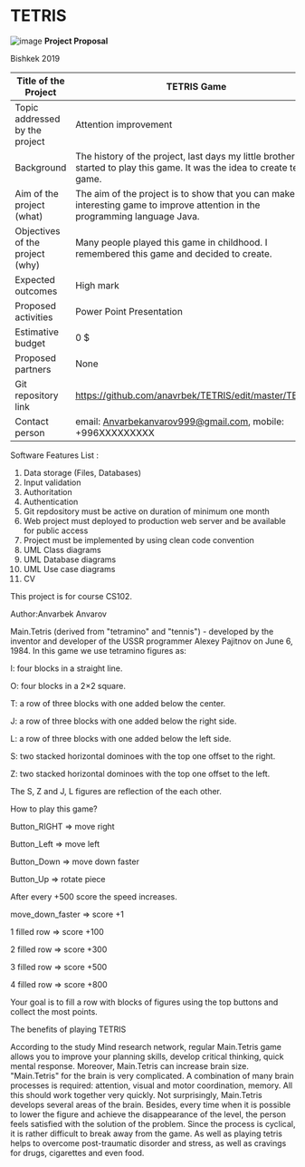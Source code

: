 # TETRIS


![image](https://user-images.githubusercontent.com/44166990/56513684-0dd1f580-6555-11e9-8ac0-6466ed3238c2.png)
**Project Proposal**






Bishkek 2019

Title of the Project | TETRIS Game
-- | --
Topic addressed by the project | Attention improvement
Background | The history of the project, last days my little brother started to play this game. It was the idea to create tetris game.
Aim of the project (what) | The aim of the project is to show that you can make an interesting game to improve attention in the programming language Java.
Objectives of the project (why) | Many people played this game in childhood. I remembered this game and decided to create.
Expected outcomes | High mark
Proposed activities | Power Point Presentation
Estimative budget | 0 $
Proposed partners | None
Git repository link |  https://github.com/anavrbek/TETRIS/edit/master/TETRIS
Contact person | email: Anvarbekanvarov999@gmail.com,  mobile: +996XXXXXXXXX
                              

Software Features List  :
1.	Data storage (Files, Databases)
2.	Input validation
3.	Authoritation
4.	Authentication
5.	Git repdository must be active on duration of minimum one month
6.	Web project must deployed to production web server and be available for public access
7.	Project must be implemented by using clean code convention
8.	UML Class diagrams
9.	UML Database diagrams
10.	UML Use case diagrams
11.	CV

This project is for course CS102.

Author:Anvarbek Anvarov

Main.Tetris (derived from "tetramino" and "tennis") - developed by the inventor and 
developer of the USSR programmer Alexey Pajitnov on June 6, 1984. 
In this game we use tetramino figures as:
 
 I: four blocks in a straight line.
 
 O: four blocks in a 2×2 square. 
 
 T: a row of three blocks with one added below the center.
 
 J: a row of three blocks with one added below the right side. 
 
 L: a row of three blocks with one added below the left side.
 
 S: two stacked horizontal dominoes with the top one offset to the right. 
 
 Z: two stacked horizontal dominoes with the top one offset to the left.

The S, Z and J, L figures are reflection of the each other.


How to play this game?

Button_RIGHT => move right

Button_Left => move left

Button_Down => move down faster

Button_Up => rotate piece

After every +500 score the speed increases.

move_down_faster => score +1

1 filled row => score +100

2 filled row => score +300

3 filled row => score +500

4 filled row => score +800

Your goal is to fill a row with blocks of figures using the top buttons and collect the most points.


The benefits of playing TETRIS

According to the study Mind research network, regular Main.Tetris game allows you to 
improve your planning skills, develop critical thinking, quick mental response. 
Moreover, Main.Tetris can increase brain size. "Main.Tetris" for the brain is very complicated. 
A combination of many brain processes is required: attention, visual and motor coordination,
memory. All this should work together very quickly. Not surprisingly, Main.Tetris develops 
several areas of the brain. Besides, every time when it is possible to lower the figure and 
achieve the disappearance of the level, the person feels satisfied with the solution of the 
problem. Since the process is cyclical, it is rather difficult to break away from the game. 
Аs well as playing tetris helps to overcome post-traumatic disorder and stress, as well as 
cravings for drugs, cigarettes and even food. 



